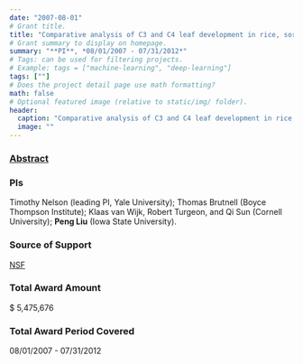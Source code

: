 ```yaml
---
date: "2007-08-01"
# Grant title.
title: "Comparative analysis of C3 and C4 leaf development in rice, sorghum and maize"
# Grant summary to display on homepage.
summary: "**PI**, *08/01/2007 - 07/31/2012*"
# Tags: can be used for filtering projects.
# Example: tags = ["machine-learning", "deep-learning"]
tags: [""]
# Does the project detail page use math formatting?
math: false
# Optional featured image (relative to static/img/ folder).
header:
  caption: "Comparative analysis of C3 and C4 leaf development in rice, sorghum and maize"
  image: ""
---
```


### [Abstract](http://grantome.com/grant/NSF/IOS-0701736)

### PIs
Timothy Nelson (leading PI, Yale University); Thomas Brutnell (Boyce Thompson Institute); Klaas van Wijk, Robert Turgeon, and Qi Sun (Cornell University); **Peng Liu** (Iowa State University).


### Source of Support
[NSF](https://www.nsf.gov/)

### Total Award Amount
$ 5,475,676

### Total Award Period Covered
08/01/2007 - 07/31/2012

